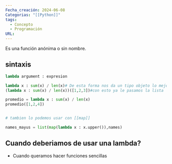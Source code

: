 ```yaml
---
Fecha_creación: 2024-06-08
Categorias: "[[Python]]"
tags:
  - Concepto
  - Programación
URL:
---
```

Es una función anónima o sin nombre. 

## sintaxis

```python
lambda argument : expresion

lambda x : sum(x) / len(x)# De esta forma nos da un tipo objeto lo mejor es hacer esto
(lambda x : sum(x) / len(x))([1,2,3])#con esto ya le pasamos la lista

promedio = lambda x : sum(x) / len(x)
promedio([1,2,4])


# tambien lo podemos usar con [[map]]

names_mayus = list(map(lambda x : x.upper()),names)
``` 

## Cuando deberiamos de usar una lambda?


- Cuando queramos hacer funciones sencillas 